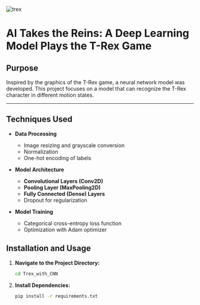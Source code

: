 ![trex](https://trex-runner.com/img/trex-runner.png)
# AI Takes the Reins: A Deep Learning Model Plays the T-Rex Game

## Purpose
Inspired by the graphics of the T-Rex game, a neural network model was developed. This project focuses on a model that can recognize the T-Rex character in different motion states.

---

## Techniques Used

- **Data Processing**
  - Image resizing and grayscale conversion
  - Normalization
  - One-hot encoding of labels

- **Model Architecture**
  - **Convolutional Layers (Conv2D)**
  - **Pooling Layer (MaxPooling2D)**
  - **Fully Connected (Dense) Layers**
  - Dropout for regularization

- **Model Training**
  - Categorical cross-entropy loss function
  - Optimization with Adam optimizer



## Installation and Usage

1.  **Navigate to the Project Directory:**
    ```bash
    cd Trex_with_CNN
    ```

2. **Install Dependencies:**
    ```bash
    pip install -r requirements.txt
    ```
